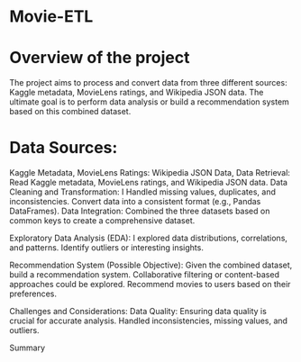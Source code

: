 # Movie-ETL
# Overview of the project
The project aims to process and convert data from three different sources: Kaggle metadata, MovieLens ratings, and Wikipedia JSON data.
The ultimate goal is to perform data analysis or build a recommendation system based on this combined dataset.

# Data Sources:
Kaggle Metadata, MovieLens Ratings:
Wikipedia JSON Data, Data Retrieval:
Read Kaggle metadata, MovieLens ratings, and Wikipedia JSON data.
Data Cleaning and Transformation:
I Handled missing values, duplicates, and inconsistencies.
Convert data into a consistent format (e.g., Pandas DataFrames).
Data Integration:
Combined the three datasets based on common keys to create a comprehensive dataset.

Exploratory Data Analysis (EDA):
I explored data distributions, correlations, and patterns.
Identify outliers or interesting insights.

Recommendation System (Possible Objective):
Given the combined dataset, build a recommendation system.
Collaborative filtering or content-based approaches could be explored.
Recommend movies to users based on their preferences.

Challenges and Considerations:
Data Quality:
Ensuring data quality is crucial for accurate analysis.
Handled inconsistencies, missing values, and outliers.

Summary

